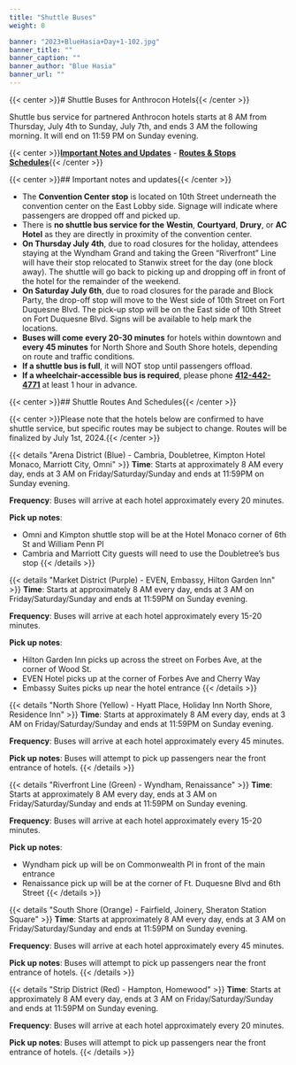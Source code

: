 ```yaml
---
title: "Shuttle Buses"
weight: 0

banner: "2023+BlueHasia+Day+1-102.jpg"
banner_title: ""
banner_caption: ""
banner_author: "Blue Hasia"
banner_url: ""
---
```


{{< center >}}# Shuttle Buses for Anthrocon Hotels{{< /center >}}

Shuttle bus service for partnered Anthrocon hotels starts at 8 AM from Thursday, July 4th to Sunday, July 7th, and ends 3 AM the following morning. It will end on 11:59 PM on Sunday evening.

{{< center >}}[**Important Notes and Updates**](#important-notes-and-updates) - [**Routes & Stops Schedules**](#shuttle-routes-and-schedules){{< /center >}}

{{< center >}}## Important notes and updates{{< /center >}}

- The **Convention Center stop** is located on 10th Street underneath the convention center on the East Lobby side. Signage will indicate where passengers are dropped off and picked up.
- There is **no shuttle bus service for the** **Westin**, **Courtyard**, **Drury**, or **AC Hotel** as they are directly in proximity of the convention center.
- **On Thursday July 4th**, due to road closures for the holiday, attendees staying at the Wyndham Grand and taking the Green “Riverfront” Line will have their stop relocated to Stanwix street for the day (one block away). The shuttle will go back to picking up and dropping off in front of the hotel for the remainder of the weekend.
- **On Saturday July 6th**, due to road closures for the parade and Block Party, the drop-off stop will move to the West side of 10th Street on Fort Duquesne Blvd. The pick-up stop will be on the East side of 10th Street on Fort Duquesne Blvd. Signs will be available to help mark the locations.
- **Buses will come** **every 20-30 minutes** for hotels within downtown and **every 45 minutes** for North Shore and South Shore hotels, depending on route and traffic conditions.
- **If a shuttle bus is full**, it will NOT stop until passengers offload.
- **If a wheelchair-accessible bus is required**, please phone [**412-442-4771**](tel:412-442-4771) at least 1 hour in advance.

{{< center >}}## Shuttle Routes And Schedules{{< /center >}}

{{< center >}}Please note that the hotels below are confirmed to have shuttle service, but specific routes may be subject to change. Routes will be finalized by July 1st, 2024.{{< /center >}}

{{< details "Arena District (Blue) - Cambria, Doubletree, Kimpton Hotel Monaco, Marriott City, Omni" >}}
**Time**: Starts at approximately 8 AM every day, ends at 3 AM on Friday/Saturday/Sunday and ends at 11:59PM on Sunday evening.

**Frequency**: Buses will arrive at each hotel approximately every 20 minutes.

**Pick up notes**:

- Omni and Kimpton shuttle stop will be at the Hotel Monaco corner of 6th St and William Penn Pl
- Cambria and Marriott City guests will need to use the Doubletree’s bus stop
{{< /details >}}

{{< details "Market District (Purple) - EVEN, Embassy, Hilton Garden Inn" >}}
**Time**: Starts at approximately 8 AM every day, ends at 3 AM on Friday/Saturday/Sunday and ends at 11:59PM on Sunday evening.

**Frequency**: Buses will arrive at each hotel approximately every 15-20 minutes.

**Pick up notes**:

- Hilton Garden Inn picks up across the street on Forbes Ave, at the corner of Wood St.
- EVEN Hotel picks up at the corner of Forbes Ave and Cherry Way
- Embassy Suites picks up near the hotel entrance
{{< /details >}}

{{< details "North Shore (Yellow) - Hyatt Place, Holiday Inn North Shore, Residence Inn" >}}
**Time**: Starts at approximately 8 AM every day, ends at 3 AM on Friday/Saturday/Sunday and ends at 11:59PM on Sunday evening.

**Frequency**: Buses will arrive at each hotel approximately every 45 minutes.

**Pick up notes**: Buses will attempt to pick up passengers near the front entrance of hotels.
{{< /details >}}

{{< details "Riverfront Line (Green) - Wyndham, Renaissance" >}}
**Time**: Starts at approximately 8 AM every day, ends at 3 AM on Friday/Saturday/Sunday and ends at 11:59PM on Sunday evening.

**Frequency**: Buses will arrive at each hotel approximately every 15-20 minutes.

**Pick up notes**:

- Wyndham pick up will be on Commonwealth Pl in front of the main entrance
- Renaissance pick up will be at the corner of Ft. Duquesne Blvd and 6th Street
{{< /details >}}

{{< details "South Shore (Orange) - Fairfield, Joinery, Sheraton Station Square" >}}
**Time**: Starts at approximately 8 AM every day, ends at 3 AM on Friday/Saturday/Sunday and ends at 11:59PM on Sunday evening.

**Frequency**: Buses will arrive at each hotel approximately every 45 minutes.

**Pick up notes**: Buses will attempt to pick up passengers near the front entrance of hotels.
{{< /details >}}

{{< details "Strip District (Red) - Hampton, Homewood" >}}
**Time**: Starts at approximately 8 AM every day, ends at 3 AM on Friday/Saturday/Sunday and ends at 11:59PM on Sunday evening.

**Frequency**: Buses will arrive at each hotel approximately every 20 minutes.

**Pick up notes**: Buses will attempt to pick up passengers near the front entrance of hotels.
{{< /details >}}
